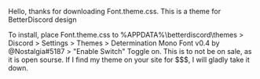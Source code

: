 Hello, thanks for downloading Font.theme.css.
This is a theme for BetterDiscord design


To install, place Font.theme.css to %APPDATA%\betterdiscord\themes > Discord > Settings > Themes > Determination Mono Font v0.4 by @Nostalgia#5187 > "Enable Switch" Toggle on.
This is to not be on sale, as it is open sourse. If I find my theme on your site for $$$, I will gladly take it down.
